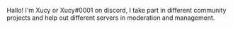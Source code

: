 Hallo! I'm Xucy or Xucy#0001 on discord, I take part in different community projects and help out different servers in moderation and management.

<!---
XucyXi/XucyXi is a ✨ special ✨ repository because its `README.md` (this file) appears on your GitHub profile.
You can click the Preview link to take a look at your changes.
--->
